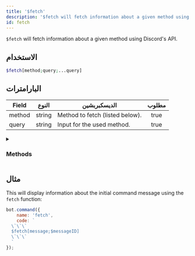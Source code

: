 ```yaml
---
title: '$fetch'
description: '$fetch will fetch information about a given method using Discord''s API.'
id: fetch
---
```


`$fetch` will fetch information about a given method using Discord's API.

## الاستخدام

```php
$fetch[method;query;...query]
```

## البارامترات

| Field  | النوع  | الديسكبربشين                    | مطلوب |
| ------ | ------ | ------------------------------- |:-----:|
| method | string | Method to fetch (listed below). | true  |
| query  | string | Input for the used method.      | true  |

<details>
  <summary><h3> Methods </h3></summary>

| Methods             |
| ------------------- |
| message             |
| channel             |
| user                |
| invite              |
| webhook             |
| application         |
| command             |
| guildPreview        |
| guildTemplate       |
| premiumStickerPacks |
| sticker             |
| guildCommand        |
| default             |

</details>

## مثال

This will display information about the initial command message using the `fetch` function:

```javascript
bot.command({
    name: 'fetch',
    code: `
  \`\`\`
  $fetch[message;$messageID]
  \`\`\`
  `
});
```
